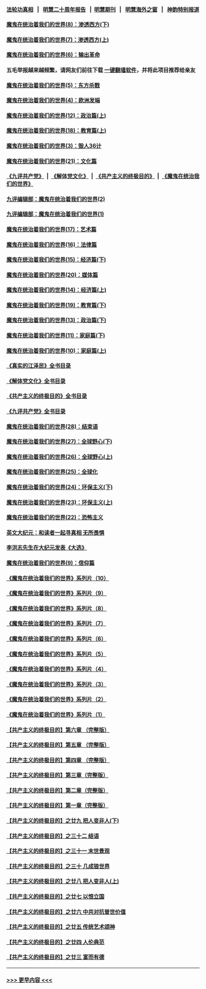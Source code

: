 #### [法轮功真相](https://github.com/gfw-breaker/truth/blob/master/README.md?t=0) &nbsp;&nbsp;|&nbsp;&nbsp; [明慧二十周年报告](https://github.com/gfw-breaker/mh-reports/blob/master/README.md?t=0) &nbsp;&nbsp;|&nbsp;&nbsp;[明慧期刊](https://github.com/gfw-breaker/mh-qikan) &nbsp;&nbsp;|&nbsp;&nbsp; [明慧海外之窗](https://github.com/gfw-breaker/mh-news/blob/master/README.md?t=0) &nbsp;&nbsp;|&nbsp;&nbsp; [神韵特别报道](https://github.com/gfw-breaker/mh-news/blob/master/shenyun.md?t=0)
#### [魔鬼在统治着我们的世界(8)：渗透西方(下)](../pages/nsc422/n10429603.md?t=10210050) 
#### [魔鬼在统治着我们的世界(7)：渗透西方(上)](../pages/nsc422/n10426013.md?t=10210050) 
#### [魔鬼在统治着我们的世界(6)：输出革命](../pages/nsc422/n10421536.md?t=10210050) 
#### 五毛举报越来越频繁，请网友们前往下载 [一键翻墙软件](https://github.com/gfw-breaker/ssr-accounts)，并将此项目推荐给亲友
#### [魔鬼在统治着我们的世界(5)：东方杀戮](../pages/nsc422/n10417707.md?t=10210050) 
#### [魔鬼在统治着我们的世界(4)：欧洲发端](../pages/nsc422/n10414890.md?t=10210050) 
#### [魔鬼在统治着我们的世界(12)：政治篇(上)](../pages/nsc422/n10444576.md?t=10210050) 
#### [魔鬼在统治着我们的世界(18)：教育篇(上)](../pages/nsc422/n10526970.md?t=10210050) 
#### [魔鬼在统治着我们的世界(3)：毁人36计](../pages/nsc422/n10411583.md?t=10210050) 
#### [魔鬼在统治着我们的世界(21)：文化篇](../pages/nsc422/n10597706.md?t=10210050) 
#### [《九评共产党》](https://github.com/begood0513/9ping.md/blob/master/README.md) &nbsp;|&nbsp; [《解体党文化》](../../../../jtdwh.md/blob/master/README.md)  &nbsp;|&nbsp; [《共产主义的终极目的》](../../../../gczydzjmd.md/blob/master/README.md) &nbsp;|&nbsp; [《魔鬼在统治我们的世界》](../../../../mgztzwmdsj.md/blob/master/README.md) 
#### [九评编辑部：魔鬼在统治着我们的世界(2)](../pages/nsc422/n10410036.md?t=10210050) 
#### [九评编辑部：魔鬼在统治着我们的世界(1)](../pages/nsc422/n10406825.md?t=10210050) 
#### [魔鬼在统治着我们的世界(17)：艺术篇](../pages/nsc422/n10499093.md?t=10210050) 
#### [魔鬼在统治着我们的世界(16)：法律篇](../pages/nsc422/n10485969.md?t=10210050) 
#### [魔鬼在统治着我们的世界(15)：经济篇(下)](../pages/nsc422/n10469975.md?t=10210050) 
#### [魔鬼在统治着我们的世界(20)：媒体篇](../pages/nsc422/n10586579.md?t=10210050) 
#### [魔鬼在统治着我们的世界(14)：经济篇(上)](../pages/nsc422/n10457370.md?t=10210050) 
#### [魔鬼在统治着我们的世界(19)：教育篇(下)](../pages/nsc422/n10564808.md?t=10210050) 
#### [魔鬼在统治着我们的世界(13)：政治篇(下)](../pages/nsc422/n10448270.md?t=10210050) 
#### [魔鬼在统治着我们的世界(11)：家庭篇(下)](../pages/nsc422/n10440961.md?t=10210050) 
#### [魔鬼在统治着我们的世界(10)：家庭篇(上)](../pages/nsc422/n10435448.md?t=10210050) 
#### [《真实的江泽民》全书目录](../pages/nsc422/n13721399.md?t=10210050) 
#### [《解体党文化》全书目录](../pages/nsc422/n13721157.md?t=10210050) 
#### [《共产主义的终极目的》全书目录](../pages/nsc422/n13721048.md?t=10210050) 
#### [《九评共产党》全书目录](../pages/nsc422/n13708085.md?t=10210050) 
#### [魔鬼在统治着我们的世界(28)：结束语](../pages/nsc422/n10936246.md?t=10210050) 
#### [魔鬼在统治着我们的世界(27)：全球野心(下)](../pages/nsc422/n10928319.md?t=10210050) 
#### [魔鬼在统治着我们的世界(26)：全球野心(上)](../pages/nsc422/n10900318.md?t=10210050) 
#### [魔鬼在统治着我们的世界(25)：全球化](../pages/nsc422/n10788205.md?t=10210050) 
#### [魔鬼在统治着我们的世界(24)：环保主义(下)](../pages/nsc422/n10695307.md?t=10210050) 
#### [魔鬼在统治着我们的世界(23)：环保主义(上)](../pages/nsc422/n10688613.md?t=10210050) 
#### [魔鬼在统治着我们的世界(22)：恐怖主义](../pages/nsc422/n10614727.md?t=10210050) 
#### [英文大纪元：和读者一起寻真相 无所畏惧](../pages/nsc422/n12542027.md?t=10210050) 
#### [李洪志先生在大纪元发表《大选》](../pages/nsc422/n12534746.md?t=10210050) 
#### [魔鬼在统治着我们的世界(9)：信仰篇](../pages/nsc422/n10432159.md?t=10210050) 
#### [《魔鬼在统治着我们的世界》系列片（10）](../pages/nsc422/n12292670.md?t=10210050) 
#### [《魔鬼在统治着我们的世界》系列片（9）](../pages/nsc422/n12290859.md?t=10210050) 
#### [《魔鬼在统治着我们的世界》系列片（8）](../pages/nsc422/n12287445.md?t=10210050) 
#### [《魔鬼在统治着我们的世界》系列片（7）](../pages/nsc422/n12283425.md?t=10210050) 
#### [《魔鬼在统治着我们的世界》系列片（6）](../pages/nsc422/n12282314.md?t=10210050) 
#### [《魔鬼在统治着我们的世界》系列片（5）](../pages/nsc422/n12281419.md?t=10210050) 
#### [《魔鬼在统治着我们的世界》系列片（4）](../pages/nsc422/n12274024.md?t=10210050) 
#### [《魔鬼在统治着我们的世界》系列片（3）](../pages/nsc422/n12271322.md?t=10210050) 
#### [《魔鬼在统治着我们的世界》系列片（2）](../pages/nsc422/n12269049.md?t=10210050) 
#### [《魔鬼在统治着我们的世界》系列片（1）](../pages/nsc422/n12267575.md?t=10210050) 
#### [【共产主义的终极目的】第六章 （完整版）](../pages/nsc422/n11428913.md?t=10210050) 
#### [【共产主义的终极目的】第五章 （完整版）](../pages/nsc422/n11428912.md?t=10210050) 
#### [【共产主义的终极目的】第四章 （完整版）](../pages/nsc422/n11428907.md?t=10210050) 
#### [【共产主义的终极目的】第三章（完整版）](../pages/nsc422/n11428848.md?t=10210050) 
#### [【共产主义的终极目的】第二章（完整版）](../pages/nsc422/n11428831.md?t=10210050) 
#### [【共产主义的终极目的】第一章（完整版）](../pages/nsc422/n11417651.md?t=10210050) 
#### [【共产主义的终极目的】之廿九 把人变非人(下)](../pages/nsc422/n11344140.md?t=10210050) 
#### [【共产主义的终极目的】之三十二 结语](../pages/nsc422/n11360535.md?t=10210050) 
#### [【共产主义的终极目的】之三十一 末世景观](../pages/nsc422/n11351129.md?t=10210050) 
#### [【共产主义的终极目的】之三十 几成狼世界](../pages/nsc422/n11348280.md?t=10210050) 
#### [【共产主义的终极目的】之廿八 把人变非人(上)](../pages/nsc422/n11340492.md?t=10210050) 
#### [【共产主义的终极目的】之廿七 以恨立国](../pages/nsc422/n11336944.md?t=10210050) 
#### [【共产主义的终极目的】之廿六 中共对抗普世价值](../pages/nsc422/n11324785.md?t=10210050) 
#### [【共产主义的终极目的】之廿五 传统艺术颂神](../pages/nsc422/n11296396.md?t=10210050) 
#### [【共产主义的终极目的】之廿四 人伦典范](../pages/nsc422/n11296397.md?t=10210050) 
#### [【共产主义的终极目的】之廿三 富而有德](../pages/nsc422/n11283598.md?t=10210050) 

----
#### [ >>> 更早内容 <<< ](../indexes/nsc422-earlier.md)
